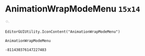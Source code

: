 # AnimationWrapModeMenu `15x14`
<img src="/img/AnimationWrapModeMenu.png" width=15 height=14>

``` CSharp
EditorGUIUtility.IconContent("AnimationWrapModeMenu")
```
```
AnimationWrapModeMenu
```
```
-811430376147227483
```
